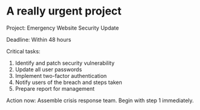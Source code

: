 # A really urgent project

Project: Emergency Website Security Update

Deadline: Within 48 hours

Critical tasks:
1. Identify and patch security vulnerability
2. Update all user passwords
3. Implement two-factor authentication
4. Notify users of the breach and steps taken
5. Prepare report for management

Action now: Assemble crisis response team. Begin with step 1 immediately.
